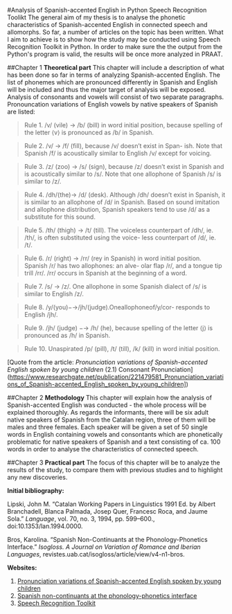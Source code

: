 #Analysis of Spanish-accented English in Python Speech Recognition Toolikt
The general aim of my thesis is to analyse the phonetic characteristics of Spanish-accented English in connected speech and allomorphs. So far, a number of articles on the topic has been written. What I aim to achieve is to show how the study may be conducted using Speech Recognition Toolkit in Python. In order to make sure the the output from the Python's program is valid, the results will be once more analyzed in PRAAT. 

##Chapter 1
**Theoretical part** This chapter will include a description of what has been done so far in terms of analyzing Spanish-accented English. The list of phonemes which are pronounced differently in Spanish and English will be included and thus the major target of analysis will be exposed. Analysis of consonants and vowels will consist of two separate paragraphs.  
Pronouncation variations of English vowels by native speakers of Spanish are listed:
>Rule 1. /v/ (vile) → /b/ (bill) in word initial position, because spelling of the letter ⟨v⟩ is pronounced as /b/ in Spanish.>Rule 2. /v/ → /f/ (fill), because /v/ doesn’t exist in Span- ish. Note that Spanish /f/ is acoustically similar to English /v/ except for voicing.  >Rule 3. /z/ (zoo) → /s/ (sign), because /z/ doesn’t exist in Spanish and is acoustically similar to /s/. Note that one allophone of Spanish /s/ is similar to /z/.  >Rule 4. /dh/(the)→ /d/ (desk). Although /dh/ doesn’t exist in Spanish, it is similar to an allophone of /d/ in Spanish. Based on sound imitation and allophone distribution, Spanish speakers tend to use /d/ as a substitute for this sound.  >Rule 5. /th/ (thigh) → /t/ (till). The voiceless counterpart of /dh/, ie. /th/, is often substituted using the voice- less counterpart of /d/, ie. /t/.  >Rule 6. /r/ (right) → /rr/ (rey in Spanish) in word initial position. Spanish /r/ has two allophones: an alve- olar flap /r/, and a tongue tip trill /rr/. /rr/ occurs in Spanish at the beginning of a word.  >Rule 7. /s/ → /z/. One allophone in some Spanish dialect of /s/ is similar to English /z/.  >Rule 8. /y/(you)−→/jh/(judge).Oneallophoneof/y/cor- responds to English /jh/.  >Rule 9. /jh/ (judge) −→ /h/ (he), because spelling of the letter ⟨j⟩ is pronounced as /h/ in Spanish.  >Rule 10. Unaspirated /p/ (pill), /t/ (till), /k/ (kill) in word initial position.

[Quote from the article: *Pronunciation variations of Spanish-accented English spoken by young children* (2.1) Consonant Pronunciation] (https://www.researchgate.net/publication/221479581_Pronunciation_variations_of_Spanish-accented_English_spoken_by_young_children])

##Chapter 2
**Methodology**
This chapter will explain how the analysis of Spanish-accented English was conducted - the whole process will be explained thoroughly. As regards the informants, there will be six adult native speakers of Spanish from the Catalan region, three of them will be males and three females. Each speaker will be given a set of 50 single words in English containing vowels and consontants which are phonetically problematic for native speakers of Spanish and a text consisting of ca. 100 words in order to analyse the characteristics of connected speech.  

##Chapter 3
**Practical part**
The focus of this chapter will be to analyze the results of the study, to compare them with previous studies and to highlight any new discoveries.

**Initial bibliography:**   

Lipski, John M. “Catalan Working Papers in Linguistics 1991 Ed. by Albert Branchadell, Blanca Palmada, Josep Quer, Francesc Roca, and Jaume Sola.” *Language*, vol. 70, no. 3, 1994, pp. 599–600., doi:10.1353/lan.1994.0000.  

Bros, Karolina. “Spanish Non-Continuants at the Phonology-Phonetics Interface.” *Isogloss. A Journal on Variation of Romance and Iberian Languages*, revistes.uab.cat/isogloss/article/view/v4-n1-bros.  

**Websites:**  

1. [Pronunciation variations of Spanish-accented English spoken by young children](https://www.researchgate.netpublication221479581_Pronunciation_variations_of_Spanish-accented_English_spoken_by_young_children "To the site")  
2. [Spanish non-continuants at the phonology-phonetics interface](https://www.researchgate.net/publication/331575900_Spanish_non-continuants_at_the_phonology-phonetics_interface "To the site")  
3. [Speech Recognition Toolkit](https://pypi.org/project/SpeechRecognition/ "To the site")